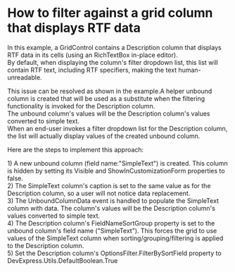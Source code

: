 # How to filter against a grid column that displays RTF data


<p>In this example, a GridControl contains a Description column that displays RTF data in its cells (using an RichTextBox in-place editor).<br />
By default, when displaying the column's filter dropdown list, this list will contain RTF text, including RTF specifiers, making the text human-unreadable.</p><p>This issue can be resolved as shown in the example.A helper unbound column is created that will be used as a substitute when the filtering functionality is invoked for the Description column.<br />
The unbound column's values will be the Description column's values converted to simple text.<br />
When an end-user invokes a filter dropdown list for the Description column, the list will actually display values of the created unbound column.</p><p>Here are the steps to implement this approach:</p><p>1) A new unbound column (field name:"SimpleText") is created. This column is hidden by setting its Visible and ShowInCustomizationForm properties to false.<br />
2) The SimpleText column's caption is set to the same value as for the Description column, so a user will not notice data replacement.<br />
3) The UnboundColumnData event is handled to populate the SimpleText column with data. The column's values will be the Description column's values converted to simple text.<br />
4) The Description column's FieldNameSortGroup property is set to the unbound column's field name ("SimpleText"). This forces the grid to use values of the SimpleText column when sorting/grouping/filtering is applied to the Description column.<br />
5) Set the Description column's OptionsFilter.FilterBySortField property to DevExpress.Utils.DefaultBoolean.True</p>

<br/>


